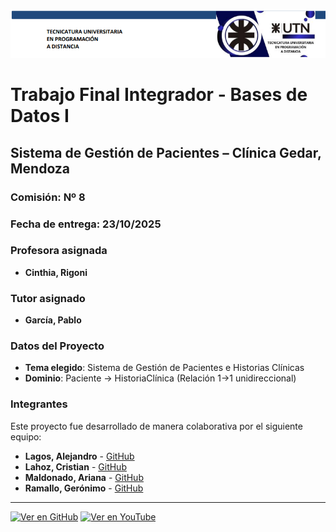 ![Header UTN](../anexos/capturas/header_utn.png)

# **Trabajo Final Integrador - Bases de Datos I**

## **Sistema de Gestión de Pacientes – Clínica Gedar, Mendoza**

### **Comisión: Nº 8**

### **Fecha de entrega: 23/10/2025**

### **Profesora asignada**

- **Cinthia, Rigoni**

### **Tutor asignado**

- **García, Pablo**

### **Datos del Proyecto**

- **Tema elegido**: Sistema de Gestión de Pacientes e Historias Clínicas
- **Dominio**: Paciente → HistoriaClínica (Relación 1→1 unidireccional)

### **Integrantes**

Este proyecto fue desarrollado de manera colaborativa por el siguiente equipo:

- **Lagos, Alejandro** - [GitHub](https://github.com/Alejandrovans)
- **Lahoz, Cristian** - [GitHub](https://github.com/m415x)
- **Maldonado, Ariana** - [GitHub](https://github.com/AriMaldo19)
- **Ramallo, Gerónimo** - [GitHub](https://github.com/Gerolupo12)

---

[![Ver en GitHub](https://img.shields.io/badge/Repositorio-GitHub-black?logo=github)](https://github.com/Gerolupo12/paciente-historia-cliente) [![Ver en YouTube](https://img.shields.io/badge/Presentacion_en_video-YouTube-red?logo=youtube)](https://youtu.be/8V_LVcoTC8A)
